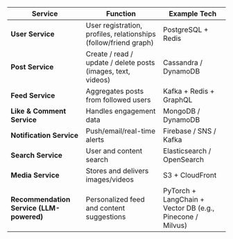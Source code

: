
| Service                                  | Function                                                         | Example Tech                                              |
| ---------------------------------------- | ---------------------------------------------------------------- | --------------------------------------------------------- |
| **User Service**                         | User registration, profiles, relationships (follow/friend graph) | PostgreSQL + Redis                                        |
| **Post Service**                         | Create / read / update / delete posts (images, text, videos)     | Cassandra / DynamoDB                                      |
| **Feed Service**                         | Aggregates posts from followed users                             | Kafka + Redis + GraphQL                                   |
| **Like & Comment Service**               | Handles engagement data                                          | MongoDB / DynamoDB                                        |
| **Notification Service**                 | Push/email/real-time alerts                                      | Firebase / SNS / Kafka                                    |
| **Search Service**                       | User and content search                                          | Elasticsearch / OpenSearch                                |
| **Media Service**                        | Stores and delivers images/videos                                | S3 + CloudFront                                           |
| **Recommendation Service (LLM-powered)** | Personalized feed and content suggestions                        | PyTorch + LangChain + Vector DB (e.g., Pinecone / Milvus) |